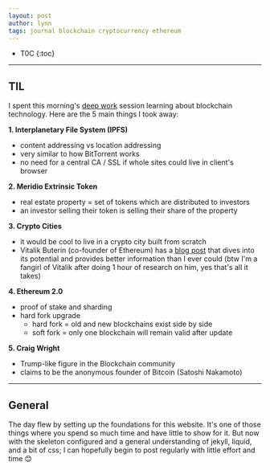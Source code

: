 ```yaml
---
layout: post
author: lynn
tags: journal blockchain cryptocurrency ethereum
---
```


* T0C
{:toc}

---
<!--
<a href="" target="_blank"></a>

&nbsp;

<figure><center><img src="/assets/images/" style="width:100%">
<figcaption></figcaption></center></figure><br>
-->

## TIL
I spent this morning's <a href="https://www.calnewport.com/books/deep-work/" target="_blank">deep work</a> session learning about blockchain technology. Here are the 5 main things I took away:

**1. Interplanetary File System (IPFS)**
- content addressing vs location addressing
- very similar to how BitTorrent works
- no need for a central CA / SSL if whole sites could live in client's browser

**2. Meridio Extrinsic Token**
- real estate property = set of tokens which are distributed to investors
- an investor selling their token is selling their share of the property

**3. Crypto Cities**
- it would be cool to live in a crypto city built from scratch
- Vitalik Buterin (co-founder of Ethereum) has a <a href="https://vitalik.ca/general/2021/10/31/cities.html" target="_blank">blog post</a> that dives into its potential and provides better information than I ever could (btw I'm a fangirl of Vitalik after doing 1 hour of research on him, yes that's all it takes)

**4. Ethereum 2.0**
- proof of stake and sharding
- hard fork upgrade
    - hard fork = old and new blockchains exist side by side
    - soft fork = only one blockchain will remain valid after update

**5. Craig Wright**
- Trump-like figure in the Blockchain community
- claims to be the anonymous founder of Bitcoin (Satoshi Nakamoto)

---

## General

The day flew by setting up the foundations for this website. It's one of those things where you spend so much time and have little to show for it. But now with the skeleton configured and a general understanding of jekyll, liquid, and a bit of css; I can hopefully begin to post regularly with little effort and time 😊
